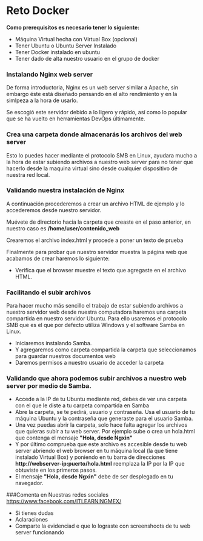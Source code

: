 # Reto Docker

**Como prerequisitos es necesario tener lo siguiente:**

* Máquina Virtual hecha con Virtual Box (opcional)
* Tener Ubuntu o Ubuntu Server Instalado
* Tener Docker instalado en ubuntu
* Tener dado de alta nuestro usuario en el grupo de docker

### Instalando Nginx web server

De forma introductoria, Nginx es un web server similar a Apache, sin embargo éste está diseñado pensando en el alto rendimiento y en la simlpeza a la hora de usarlo.

Se escogió este servidor debido a lo ligero y rápido, así como lo popular que se ha vuelto en herramientas DevOps últimamente.

### Crea una carpeta donde almacenarás los archivos del web server
Esto lo puedes hacer mediante el protocolo SMB en Linux, ayudara mucho a la hora de estar subiendo archivos a nuestro web server para no tener que hacerlo desde la maquina virtual sino desde cualquier dispositivo de nuestra red local.


### Validando nuestra instalación de Nginx

A continuación procederemos a crear un archivo HTML de ejemplo y lo accederemos desde nuestro servidor.

Muévete de directorio hacia la carpeta que creaste en el paso anterior, en nuestro caso es **/home/user/contenido_web**

Crearemos el archivo index.html y procede a poner un texto de prueba

Finalmente para probar que nuestro servidor muestra la página web que acabamos de crear haremos lo siguiente:
* Verifica que el browser muestre el texto que agregaste en el archivo HTML.

### Facilitando el subir archivos 
Para hacer mucho más sencillo el trabajo de estar subiendo archivos a nuestro servidor web desde nuestra computadora haremos una carpeta compartida en nuestro servidor Ubuntu.
Para ello usaremos el protocolo SMB que es el que por defecto utiliza Windows y el software Samba en Linux.

* Iniciaremos instalando Samba.
* Y agregaremos como carpeta compartida la carpeta que seleccionamos para guardar nuestros documentos web
* Daremos permisos a nuestro usuario de acceder la carpeta

### Validando que ahora podemos subir archivos a nuestro web server por medio de Samba.

* Accede a la IP de tu Ubuntu mediante red, debes de ver una carpeta con el que le diste a tu carpeta compartida en Samba
* Abre la carpeta, se te pedirá, usuario y contraseña. Usa el usuario de tu máquina Ubuntu y la contraseña que generaste para el usuario Samba.
* Una vez puedas abrir la carpeta, solo hace falta agregar los archivos que quieras subir a tu web server. Por ejemplo sube o crea un hola.html que contenga el mensaje **"Hola, desde Ngxin"**
* Y por último comprueba que este archivo es accesible desde tu web server abriendo el web browser en tu máquina local (la que tiene instalado Virtual Box) y poniendo en tu barra de direcciones **http://webserver-ip:puerto/hola.html** reemplaza la IP por la IP que obtuviste en los primeros pasos.
* El mensaje **"Hola, desde Ngxin"** debe de ser desplegado en tu navegador.

###Comenta en Nuestras redes sociales https://www.facebook.com/ITLEARNINGMEX/
* Si tienes dudas
* Aclaraciones
* Comparte la evidenciad e que lo lograste con screenshoots de tu web server funcionando


